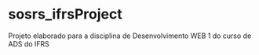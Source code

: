 # sosrs_ifrsProject
Projeto elaborado para a disciplina de Desenvolvimento WEB 1 do curso de ADS do IFRS

